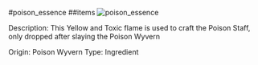 #poison_essence
##items
![poison_essence](https://dragon-force-studio.com/images/EF_wiki/poison_essence.png)

Description:   This Yellow and Toxic flame is used to craft the Poison Staff, only dropped after slaying the Poison Wyvern

Origin:  Poison Wyvern
Type:  Ingredient